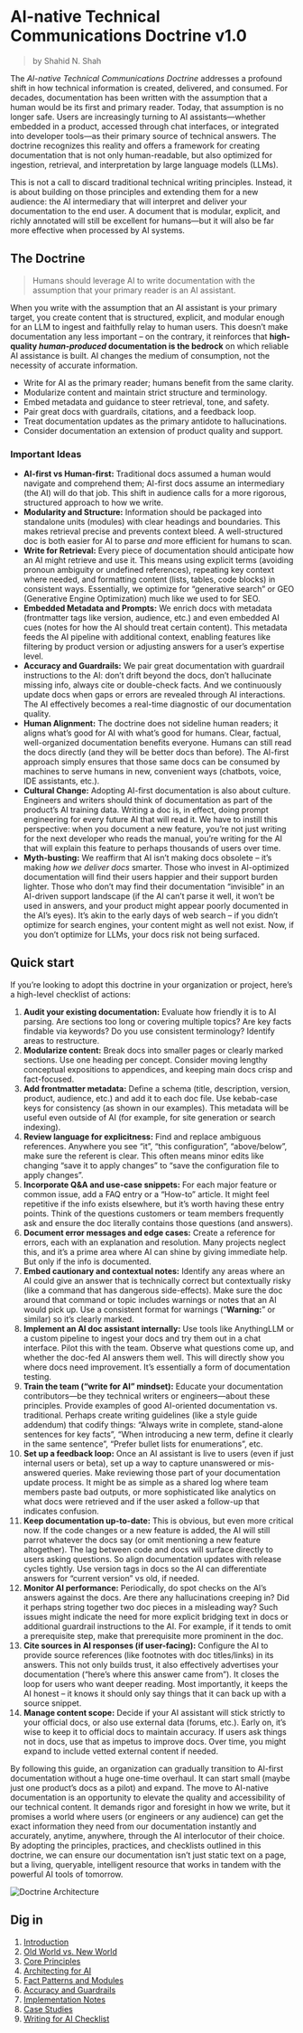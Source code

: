 # AI-native Technical Communications Doctrine v1.0

> by Shahid N. Shah

The _AI-native Technical Communications Doctrine_ addresses a profound shift in how technical information is created, delivered, and consumed. For decades, documentation has been written with the assumption that a human would be its first and primary reader. Today, that assumption is no longer safe. Users are increasingly turning to AI assistants—whether embedded in a product, accessed through chat interfaces, or integrated into developer tools—as their primary source of technical answers. The doctrine recognizes this reality and offers a framework for creating documentation that is not only human-readable, but also optimized for ingestion, retrieval, and interpretation by large language models (LLMs).

This is not a call to discard traditional technical writing principles. Instead, it is about building on those principles and extending them for a new audience: the AI intermediary that will interpret and deliver your documentation to the end user. A document that is modular, explicit, and richly annotated will still be excellent for humans—but it will also be far more effective when processed by AI systems.

## The Doctrine

> Humans should leverage AI to write documentation with the assumption that your primary reader is an AI assistant.

When you write with the assumption that an AI assistant is your primary target, you create content that is structured, explicit, and modular enough for an LLM to ingest and faithfully relay to human users. This doesn’t make documentation any less important – on the contrary, it reinforces that **high-quality _human-produced_ documentation is the bedrock** on which reliable AI assistance is built. AI changes the medium of consumption, not the necessity of accurate information.

- Write for AI as the primary reader; humans benefit from the same clarity.
- Modularize content and maintain strict structure and terminology.
- Embed metadata and guidance to steer retrieval, tone, and safety.
- Pair great docs with guardrails, citations, and a feedback loop.
- Treat documentation updates as the primary antidote to hallucinations.
- Consider documentation an extension of product quality and support.

### Important Ideas

* **AI-first vs Human-first:** Traditional docs assumed a human would navigate and comprehend them; AI-first docs assume an intermediary (the AI) will do that job. This shift in audience calls for a more rigorous, structured approach to how we write.
* **Modularity and Structure:** Information should be packaged into standalone units (modules) with clear headings and boundaries. This makes retrieval precise and prevents context bleed. A well-structured doc is both easier for AI to parse *and* more efficient for humans to scan.
* **Write for Retrieval:** Every piece of documentation should anticipate how an AI might retrieve and use it. This means using explicit terms (avoiding pronoun ambiguity or undefined references), repeating key context where needed, and formatting content (lists, tables, code blocks) in consistent ways. Essentially, we optimize for “generative search” or GEO (Generative Engine Optimization) much like we used to for SEO.
* **Embedded Metadata and Prompts:** We enrich docs with metadata (frontmatter tags like version, audience, etc.) and even embedded AI cues (notes for how the AI should treat certain content). This metadata feeds the AI pipeline with additional context, enabling features like filtering by product version or adjusting answers for a user’s expertise level.
* **Accuracy and Guardrails:** We pair great documentation with guardrail instructions to the AI: don’t drift beyond the docs, don’t hallucinate missing info, always cite or double-check facts. And we continuously update docs when gaps or errors are revealed through AI interactions. The AI effectively becomes a real-time diagnostic of our documentation quality.
* **Human Alignment:** The doctrine does not sideline human readers; it aligns what’s good for AI with what’s good for humans. Clear, factual, well-organized documentation benefits everyone. Humans can still read the docs directly (and they will be better docs than before). The AI-first approach simply ensures that those same docs can be consumed by machines to serve humans in new, convenient ways (chatbots, voice, IDE assistants, etc.).
* **Cultural Change:** Adopting AI-first documentation is also about culture. Engineers and writers should think of documentation as part of the product’s AI training data. Writing a doc is, in effect, doing prompt engineering for every future AI that will read it. We have to instill this perspective: when you document a new feature, you’re not just writing for the next developer who reads the manual, you’re writing for the AI that will explain this feature to perhaps thousands of users over time.
* **Myth-busting:** We reaffirm that AI isn’t making docs obsolete – it’s making *how we deliver docs* smarter. Those who invest in AI-optimized documentation will find their users happier and their support burden lighter. Those who don’t may find their documentation “invisible” in an AI-driven support landscape (if the AI can’t parse it well, it won’t be used in answers, and your product might appear poorly documented in the AI’s eyes). It’s akin to the early days of web search – if you didn’t optimize for search engines, your content might as well not exist. Now, if you don’t optimize for LLMs, your docs risk not being surfaced.

## **Quick start**

If you’re looking to adopt this doctrine in your organization or project, here’s a high-level checklist of actions:

1. **Audit your existing documentation:** Evaluate how friendly it is to AI parsing. Are sections too long or covering multiple topics? Are key facts findable via keywords? Do you use consistent terminology? Identify areas to restructure.
2. **Modularize content:** Break docs into smaller pages or clearly marked sections. Use one heading per concept. Consider moving lengthy conceptual expositions to appendices, and keeping main docs crisp and fact-focused.
3. **Add frontmatter metadata:** Define a schema (title, description, version, product, audience, etc.) and add it to each doc file. Use kebab-case keys for consistency (as shown in our examples). This metadata will be useful even outside of AI (for example, for site generation or search indexing).
4. **Review language for explicitness:** Find and replace ambiguous references. Anywhere you see “it”, “this configuration”, “above/below”, make sure the referent is clear. This often means minor edits like changing “save it to apply changes” to “save the configuration file to apply changes”.
5. **Incorporate Q\&A and use-case snippets:** For each major feature or common issue, add a FAQ entry or a “How-to” article. It might feel repetitive if the info exists elsewhere, but it’s worth having these entry points. Think of the questions customers or team members frequently ask and ensure the doc literally contains those questions (and answers).
6. **Document error messages and edge cases:** Create a reference for errors, each with an explanation and resolution. Many projects neglect this, and it’s a prime area where AI can shine by giving immediate help. But only if the info is documented.
7. **Embed cautionary and contextual notes:** Identify any areas where an AI could give an answer that is technically correct but contextually risky (like a command that has dangerous side-effects). Make sure the doc around that command or topic includes warnings or notes that an AI would pick up. Use a consistent format for warnings (“**Warning:**” or similar) so it’s clearly marked.
8. **Implement an AI doc assistant internally:** Use tools like AnythingLLM or a custom pipeline to ingest your docs and try them out in a chat interface. Pilot this with the team. Observe what questions come up, and whether the doc-fed AI answers them well. This will directly show you where docs need improvement. It’s essentially a form of documentation testing.
9. **Train the team (“write for AI” mindset):** Educate your documentation contributors—be they technical writers or engineers—about these principles. Provide examples of good AI-oriented documentation vs. traditional. Perhaps create writing guidelines (like a style guide addendum) that codify things: “Always write in complete, stand-alone sentences for key facts”, “When introducing a new term, define it clearly in the same sentence”, “Prefer bullet lists for enumerations”, etc.
10. **Set up a feedback loop:** Once an AI assistant is live to users (even if just internal users or beta), set up a way to capture unanswered or mis-answered queries. Make reviewing those part of your documentation update process. It might be as simple as a shared log where team members paste bad outputs, or more sophisticated like analytics on what docs were retrieved and if the user asked a follow-up that indicates confusion.
11. **Keep documentation up-to-date:** This is obvious, but even more critical now. If the code changes or a new feature is added, the AI will still parrot whatever the docs say (or omit mentioning a new feature altogether). The lag between code and docs will surface directly to users asking questions. So align documentation updates with release cycles tightly. Use version tags in docs so the AI can differentiate answers for “current version” vs old, if needed.
12. **Monitor AI performance:** Periodically, do spot checks on the AI’s answers against the docs. Are there any hallucinations creeping in? Did it perhaps string together two doc pieces in a misleading way? Such issues might indicate the need for more explicit bridging text in docs or additional guardrail instructions to the AI. For example, if it tends to omit a prerequisite step, make that prerequisite more prominent in the doc.
13. **Cite sources in AI responses (if user-facing):** Configure the AI to provide source references (like footnotes with doc titles/links) in its answers. This not only builds trust, it also effectively advertises your documentation (“here’s where this answer came from”). It closes the loop for users who want deeper reading. Most importantly, it keeps the AI honest – it knows it should only say things that it can back up with a source snippet.
14. **Manage content scope:** Decide if your AI assistant will stick strictly to your official docs, or also use external data (forums, etc.). Early on, it’s wise to keep it to official docs to maintain accuracy. If users ask things not in docs, use that as impetus to improve docs. Over time, you might expand to include vetted external content if needed.

By following this guide, an organization can gradually transition to AI-first documentation without a huge one-time overhaul. It can start small (maybe just one product’s docs as a pilot) and expand. The move to AI-native documentation is an opportunity to elevate the quality and accessibility of our technical content. It demands rigor and foresight in how we write, but it promises a world where users (or engineers or any audience) can get the exact information they need from our documentation instantly and accurately, anytime, anywhere, through the AI interlocutor of their choice. By adopting the principles, practices, and checklists outlined in this doctrine, we can ensure our documentation isn’t just static text on a page, but a living, queryable, intelligent resource that works in tandem with the powerful AI tools of tomorrow.

<img src="Doctrine_Diagram.drawio.svg" alt="Doctrine Architecture ">

## Dig in

1. [Introduction](introduction.md)
2. [Old World vs. New World](old-vs-new-world.md)
3. [Core Principles](core-principles.md)
4. [Architecting for AI](architecting-for-ai.md)
5. [Fact Patterns and Modules](fact-patterns-and-modules.md)
6. [Accuracy and Guardrails](accuracy-and-guardrails.md)
7. [Implementation Notes](implementation-notes.md)
8. [Case Studies](case-studies.md)
9. [Writing for AI Checklist](writing-for-ai-checklist.md)
